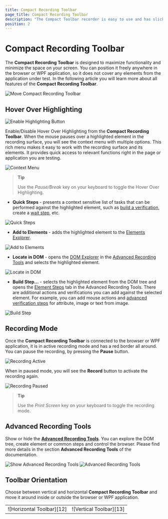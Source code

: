 ```yaml
---
title: Compact Recording Toolbar
page_title: Compact Recording Toolbar
description: "The Compact Toolbar recorder is easy to use and has slick design. Record tests codeless and automate your test scenario."
position: 2
---
```

# Compact Recording Toolbar

The **Compact Recording Toolbar** is designed to maximize functionality and minimize the space on your screen. You can position it freely anywhere in the browser or WPF application, so it does not cover any elements from the application under test. In the following article you will learn more about all features of the **Compact Recording Toolbar**.

![Move Compact Recording Toolbar][1]

## Hover Over Highlighting ##

![Enable Highlighting Button][2]

Enable/Disable Hover Over Highlighting from the **Compact Recording Toolbar**. When the mouse pauses over a highlighted element in the recording surface, you will see the context menu with multiple options. This rich menu makes it easy to work with the recording surface and its elements. It provides quick access to relevant functions right in the page or application you are testing.

![Context Menu][3]

> **Tip**
>
> Use the *Pause/Break* key on your keyboard to toggle the Hover Over Highlighting.

- **Quick Steps** - presents a context sensitive list of tasks that can be performed against the highlighted element, such as <a href="/features/recorder/advanced-recording-tools/element-steps/verifications/quick-verification" target="_blank">build a verification</a>, create a <a href="/features/recorder/advanced-recording-tools/element-steps/verifications/Wait" target="_blank">wait step</a>, etc.

![Quick Steps][4]

- **Add to Elements** -  adds the highlighted element to the <a href="/features/elements-explorer/overview" target="_blank">Elements Explorer</a>.

![Add to Elements][5]

- **Locate in DOM** - opens the <a href="/features/recorder/advanced-recording-tools/dom-explorer" target="_blank">DOM Explorer</a> in the <a href="/features/recorder/advanced-recording-tools/dom-explorer" target="_blank">Advanced Recording Tools</a> and selects the highlighted element.

![Locate in DOM][6]

- **Build Step...** - selects the highlighted element from the DOM tree and opens the <a href="/features/recorder/advanced-recording-tools/element-steps/steps-overview" target="_blank">Element Steps</a> tab in the Advanced Recording Tools. There are additional actions and verifications you can add against the selected element. For example, you can add mouse actions and <a href="/features/recorder/advanced-recording-tools/element-steps/verifications/advanced-verification" target="_blank">advanced verification steps</a> for attribute, image or text from image.

![Build Step][7]

## Recording Mode ##

Once the **Compact Recording Toolbar** is connected to the browser or WPF application, it is in active recording mode and has a red border all around. You can pause the recording, by pressing the **Pause** button.

![Recording Active][8]

When in paused mode, you will see the **Record** button to activate the recording again.

![Recording Paused][9]

> **Tip**
>
> Use the *Print Screen* key on your keyboard to toggle the recording mode.

## Advanced Recording Tools ##

Show or hide the <a href="/features/recorder/advanced-recording-tools/dom-explorer" target="_blank">**Advanced Recording Tools**</a>. You can explore the DOM tree, create element or common steps and control the browser. Please find more details in the section **Advanced Recording Tools** of the documentation.

![Show Advanced Recording Tools][10]
![Advanced Recording Tools][11]

## Toolbar Orientation ##

Choose between vertical and horizontal **Compact Recording Toolbar** and move it around inside or outside the browser or WPF application. 

<table id=no-table>
	<tr>
		<td>![Horizontal Toolbar][12]</td>
		<td>![Vertical Toolbar][13]</td>
	</tr>
<table>


[1]: /img/features/recorder/compact-recording-toolbar/anim1.gif
[2]: /img/features/recorder/compact-recording-toolbar/fig2.png
[3]: /img/features/recorder/compact-recording-toolbar/fig3.png
[4]: /img/features/recorder/compact-recording-toolbar/fig4.png
[5]: /img/features/recorder/compact-recording-toolbar/fig5.png
[6]: /img/features/recorder/compact-recording-toolbar/fig6.png
[7]: /img/features/recorder/compact-recording-toolbar/fig7.png
[8]: /img/features/recorder/compact-recording-toolbar/fig8.png
[9]: /img/features/recorder/compact-recording-toolbar/fig9.png
[10]: /img/features/recorder/compact-recording-toolbar/fig10.png
[11]: /img/features/recorder/compact-recording-toolbar/fig11.png
[12]: /img/features/recorder/compact-recording-toolbar/fig12.png
[13]: /img/features/recorder/compact-recording-toolbar/fig13.png


